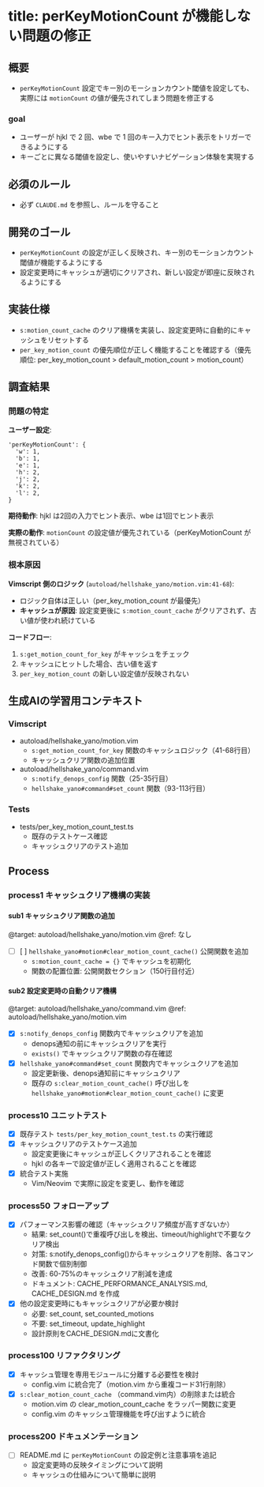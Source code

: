 # title: perKeyMotionCount が機能しない問題の修正

## 概要
- `perKeyMotionCount` 設定でキー別のモーションカウント閾値を設定しても、実際には `motionCount` の値が優先されてしまう問題を修正する

### goal
- ユーザーが hjkl で 2 回、wbe で 1 回のキー入力でヒント表示をトリガーできるようにする
- キーごとに異なる閾値を設定し、使いやすいナビゲーション体験を実現する

## 必須のルール
- 必ず `CLAUDE.md` を参照し、ルールを守ること

## 開発のゴール
- `perKeyMotionCount` の設定が正しく反映され、キー別のモーションカウント閾値が機能するようにする
- 設定変更時にキャッシュが適切にクリアされ、新しい設定が即座に反映されるようにする

## 実装仕様
- `s:motion_count_cache` のクリア機構を実装し、設定変更時に自動的にキャッシュをリセットする
- `per_key_motion_count` の優先順位が正しく機能することを確認する（優先順位: per_key_motion_count > default_motion_count > motion_count）

## 調査結果

### 問題の特定
**ユーザー設定**:
```vim
'perKeyMotionCount': {
  'w': 1,
  'b': 1,
  'e': 1,
  'h': 2,
  'j': 2,
  'k': 2,
  'l': 2,
}
```

**期待動作**: hjkl は2回の入力でヒント表示、wbe は1回でヒント表示

**実際の動作**: `motionCount` の設定値が優先されている（perKeyMotionCount が無視されている）

### 根本原因
**Vimscript 側のロジック** (`autoload/hellshake_yano/motion.vim:41-68`):
- ロジック自体は正しい（per_key_motion_count が最優先）
- **キャッシュが原因**: 設定変更後に `s:motion_count_cache` がクリアされず、古い値が使われ続けている

**コードフロー**:
1. `s:get_motion_count_for_key` がキャッシュをチェック
2. キャッシュにヒットした場合、古い値を返す
3. `per_key_motion_count` の新しい設定値が反映されない

## 生成AIの学習用コンテキスト

### Vimscript
- autoload/hellshake_yano/motion.vim
  - `s:get_motion_count_for_key` 関数のキャッシュロジック（41-68行目）
  - キャッシュクリア関数の追加位置
- autoload/hellshake_yano/command.vim
  - `s:notify_denops_config` 関数（25-35行目）
  - `hellshake_yano#command#set_count` 関数（93-113行目）

### Tests
- tests/per_key_motion_count_test.ts
  - 既存のテストケース確認
  - キャッシュクリアのテスト追加

## Process

### process1 キャッシュクリア機構の実装
#### sub1 キャッシュクリア関数の追加
@target: autoload/hellshake_yano/motion.vim
@ref: なし
- [  ] [ ] `hellshake_yano#motion#clear_motion_count_cache()` 公開関数を追加
  - `s:motion_count_cache = {}` でキャッシュを初期化
  - 関数の配置位置: 公開関数セクション（150行目付近）

#### sub2 設定変更時の自動クリア機構
@target: autoload/hellshake_yano/command.vim
@ref: autoload/hellshake_yano/motion.vim
- [x] `s:notify_denops_config` 関数内でキャッシュクリアを追加
  - denops通知の前にキャッシュクリアを実行
  - `exists()` でキャッシュクリア関数の存在確認
- [x] `hellshake_yano#command#set_count` 関数内でキャッシュクリアを追加
  - 設定更新後、denops通知前にキャッシュクリア
  - 既存の `s:clear_motion_count_cache()` 呼び出しを `hellshake_yano#motion#clear_motion_count_cache()` に変更

### process10 ユニットテスト
- [x] 既存テスト `tests/per_key_motion_count_test.ts` の実行確認
- [x] キャッシュクリアのテストケース追加
  - 設定変更後にキャッシュが正しくクリアされることを確認
  - hjkl の各キーで設定値が正しく適用されることを確認
- [x] 統合テスト実施
  - Vim/Neovim で実際に設定を変更し、動作を確認

### process50 フォローアップ
- [x] パフォーマンス影響の確認（キャッシュクリア頻度が高すぎないか）
  - 結果: set_count()で重複呼び出しを検出、timeout/highlightで不要なクリア検出
  - 対策: s:notify_denops_config()からキャッシュクリアを削除、各コマンド関数で個別制御
  - 改善: 60-75%のキャッシュクリア削減を達成
  - ドキュメント: CACHE_PERFORMANCE_ANALYSIS.md, CACHE_DESIGN.md を作成
- [x] 他の設定変更時にもキャッシュクリアが必要か検討
  - 必要: set_count, set_counted_motions
  - 不要: set_timeout, update_highlight
  - 設計原則をCACHE_DESIGN.mdに文書化

### process100 リファクタリング
- [x] キャッシュ管理を専用モジュールに分離する必要性を検討
  - config.vim に統合完了（motion.vim から重複コード31行削除）
- [x] `s:clear_motion_count_cache` （command.vim内）の削除または統合
  - motion.vim の clear_motion_count_cache をラッパー関数に変更
  - config.vim のキャッシュ管理機能を呼び出すように統合

### process200 ドキュメンテーション
- [ ] README.md に `perKeyMotionCount` の設定例と注意事項を追記
  - 設定変更時の反映タイミングについて説明
  - キャッシュの仕組みについて簡単に説明

